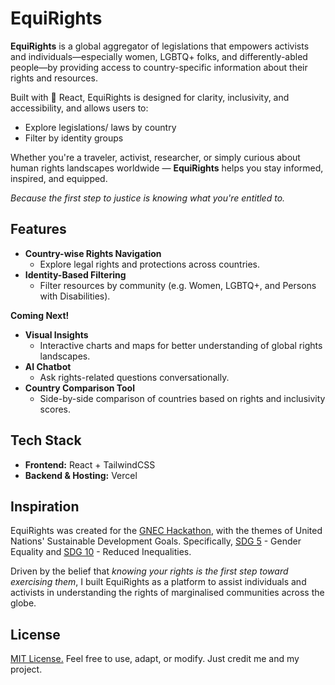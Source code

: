 # EquiRights

**EquiRights** is a  global aggregator of legislations that empowers activists and individuals—especially women, LGBTQ+ folks, and differently-abled people—by providing access to country-specific information about their rights and resources.

Built with 💙 React, EquiRights is designed for clarity, inclusivity, and accessibility, and allows users to:

- Explore legislations/ laws by country
- Filter by identity groups

Whether you're a traveler, activist, researcher, or simply curious about human rights landscapes worldwide — **EquiRights** helps you stay informed, inspired, and equipped.

*Because the first step to justice is knowing what you're entitled to.*

## Features

- **Country-wise Rights Navigation**
  - Explore legal rights and protections across countries.
- **Identity-Based Filtering**
  - Filter resources by community (e.g. Women, LGBTQ+, and Persons with Disabilities).

**Coming Next!**
- **Visual Insights**
  - Interactive charts and maps for better understanding of global rights landscapes.
- **AI Chatbot**
  - Ask rights-related questions conversationally.
- **Country Comparison Tool**
  - Side-by-side comparison of countries based on rights and inclusivity scores. 

## Tech Stack

- **Frontend:** React + TailwindCSS
- **Backend & Hosting:** Vercel

## Inspiration

EquiRights was created for the [GNEC Hackathon](https://gnec-hackathon-2025-spring.devpost.com/), with the themes of United Nations' Sustainable Development Goals. Specifically, [SDG 5](https://sdgs.un.org/goals/goal5) - Gender Equality and [SDG 10](https://sdgs.un.org/goals/goal10) - Reduced Inequalities.

Driven by the belief that *knowing your rights is the first step toward exercising them*, I built EquiRights as a platform to assist individuals and activists in understanding the rights of marginalised communities across the globe.

## License

[MIT License.](https://github.com/vams-skn/equirights/blob/main/LICENSE) Feel free to use, adapt, or modify. Just credit me and my project.